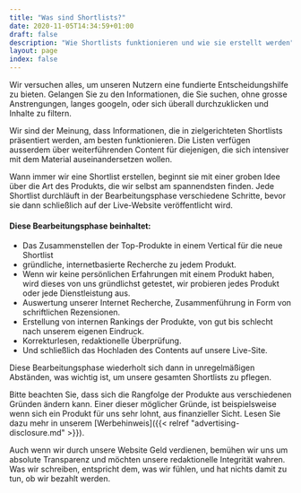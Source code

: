 ```yaml
---
title: "Was sind Shortlists?"
date: 2020-11-05T14:34:59+01:00
draft: false
description: "Wie Shortlists funktionieren und wie sie erstellt werden"
layout: page
index: false
---
```


Wir versuchen alles, um unseren Nutzern eine fundierte Entscheidungshilfe zu bieten. Gelangen Sie zu den Informationen, die Sie suchen, ohne grosse Anstrengungen, langes googeln, oder sich überall durchzuklicken und Inhalte zu filtern.

Wir sind der Meinung, dass Informationen, die in zielgerichteten Shortlists präsentiert werden, am besten funktionieren. Die Listen verfügen ausserdem über weiterführenden Content für diejenigen, die sich intensiver mit dem Material auseinandersetzen wollen.

Wann immer wir eine Shortlist erstellen, beginnt sie mit einer groben Idee über die Art des Produkts, die wir selbst am spannendsten finden.
Jede Shortlist durchläuft in der Bearbeitungsphase verschiedene Schritte, bevor sie dann schließlich auf der Live-Website veröffentlicht wird.

#### Diese Bearbeitungsphase beinhaltet:
 - Das Zusammenstellen der Top-Produkte in einem Vertical für die neue Shortlist
 - gründliche, internetbasierte Recherche zu jedem Produkt.
 - Wenn wir keine persönlichen Erfahrungen mit einem Produkt haben, wird dieses von uns gründlichst getestet, wir probieren jedes Produkt oder jede Dienstleistung aus.
 - Auswertung unserer Internet Recherche, Zusammenführung in Form von schriftlichen Rezensionen.
 - Erstellung von internen Rankings der Produkte, von gut bis schlecht nach unserem eigenen Eindruck.
 - Korrekturlesen, redaktionelle Überprüfung.
 - Und schließlich das Hochladen des Contents auf unsere Live-Site.

 Diese Bearbeitungsphase wiederholt sich dann in unregelmäßigen Abständen, was wichtig ist, um unsere gesamten Shortlists zu pflegen.

 Bitte beachten Sie, dass sich die Rangfolge der Produkte aus verschiedenen Gründen ändern kann. Einer dieser möglicher Gründe, ist beispielsweise wenn sich ein Produkt für uns sehr lohnt, aus finanzieller Sicht. Lesen Sie dazu mehr in unserem [Werbehinweis]({{< relref "advertising-disclosure.md" >}}).

 Auch wenn wir durch unsere Website Geld verdienen, bemühen wir uns um absolute Transparenz und möchten unsere redaktionelle Integrität wahren. Was wir schreiben, entspricht dem, was wir fühlen, und hat nichts damit zu tun, ob wir bezahlt werden.
